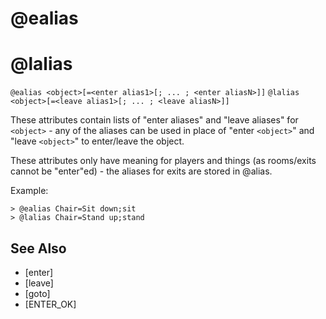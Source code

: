 # @ealias
# @lalias
`@ealias <object>[=<enter alias1>[; ... ; <enter aliasN>]]`
`@lalias <object>[=<leave alias1>[; ... ; <leave aliasN>]]`

These attributes contain lists of "enter aliases" and "leave aliases" for `<object>` - any of the aliases can be used in place of "enter `<object>`" and "leave `<object>`" to enter/leave the object.

These attributes only have meaning for players and things (as rooms/exits cannot be "enter"ed) - the aliases for exits are stored in @alias.

Example:
```
> @ealias Chair=Sit down;sit
> @lalias Chair=Stand up;stand
```


## See Also
- [enter]
- [leave]
- [goto]
- [ENTER_OK]

